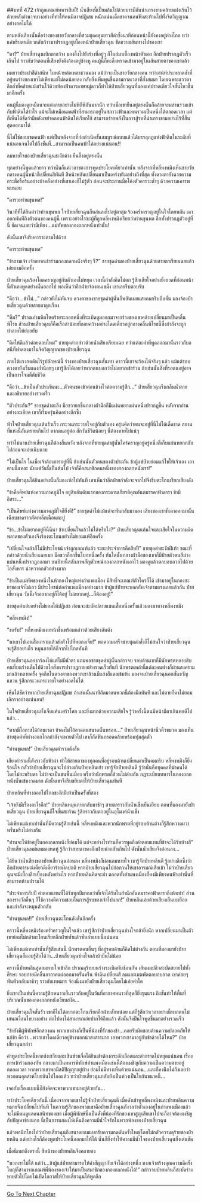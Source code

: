 ##บทที่ 472 เจ้าถูกเกณฑ์ทหารสิบปี!
น้ำเสียงนี้เปี่ยมล้นไปด้วยบารมีอันน่าเกรงขามคล้ายแฝงเร้นไว้ด้วยพลังอำนาจบางอย่างที่ทำให้คนมิอาจปฏิเสธ หนักแน่นเด็ดขาดจนคนฟังสะท้านไปทั้งจิตวิญญาณอย่างอดไม่ได้

ตามหลังเสียงนั้นคือร่างของชายวัยกลางที่สวมชุดคลุมยาวสีดำซึ่งนาทีก่อนหน้านี้ยังคงอยู่ห่างไกล ทว่าแค่พริบตาเดียวกลับก้าวมาปรากฏอยู่เบื้องหน้าป๋ายเสี่ยวฉุน ขัดขวางเส้นทางไปของเขา

“หา?” ป๋ายเสี่ยวฉุนเบิกตากว้าง มองอึ้งไปยังร่างที่อยู่ๆ ก็โผล่มาเบื้องหน้าตัวเอง อีกฝ่ายปรากฏตัวเร็วเกินไป ราวกับว่าตอนที่เสียงยังดังก้องอยู่ข้างหู คนผู้นี้ก็ทะลึ่งพรวดเข้ามาอยู่ในเส้นสายตาของเขาแล้ว

ผมยาวประบ่าสีดำสนิท ใบหน้าหล่อเหลาชวนมอง แม้ว่าจะเป็นชายวัยกลางคน ทว่าเสน่ห์ประหลาดล้ำที่อยู่บนร่างของเขาไม่เพียงแต่ไม่ลดน้อยลง กลับยิ่งเพิ่มพูนขึ้นตามกาลเวลาที่สั่งสมมา โดยเฉพาะแววตาลึกล้ำที่คล้ายแฝงเร้นไว้ด้วยท้องฟ้าดารดาษหมู่ดาวก็ทำให้ป๋ายเสี่ยวฉุนที่มองแค่ปราดเดียวใจสั่นไหวขึ้นมาอีกครั้ง

คนผู้นี้มองดูเหมือนจะแต่งกายอย่างไม่พิถีพิถันมากนัก ทว่าเมื่อเขายืนอยู่ตรงนั้นก็คล้ายจะผสานรวมเข้ากับฟ้าดินได้รำไร แม้จะไม่เหมือนคนฟ้าที่สามารถอยู่ในสภาวะฟ้าและคนรวมเป็นหนึ่งได้ตลอดเวลา แต่ก็เห็นได้ชัดว่ามีพลังเขย่าคลอนฟ้าดินให้เรียกใช้ สามารถร่ายพลังในการสู้รบที่น่าเกรงขามอย่างไร้ที่สิ้นสุดออกมาได้

นี่ไม่ใช่ขอบเขตคนฟ้า แต่เป็นหลังจากที่ก่อกำเนิดขั้นสมบูรณ์แบบแล้วได้บรรลุกฎแห่งฟ้าดินในระดับที่แน่นอนจนไต่ไปถึงขั้นที่...สามารถเป็นคนฟ้าได้อย่างแน่นอน!!

ลมหายใจของป๋ายเสี่ยวฉุนชะงักค้าง ยืนอึ้งอยู่ตรงนั้น

ทุกอย่างนี้พูดแล้วยาว ทว่านั่นก็แค่เวลาของการพูดประโยคเดียวเท่านั้น หลังจากที่หลี่หงหมิงเห็นชายวัยกลางคนผู้นี้หน้าก็เปลี่ยนสีทันที สีหน้าพลันเปลี่ยนมาเป็นเคร่งขรึมอย่างถึงที่สุด ทั้งดวงตายังฉายความกระตือรือร้นอย่างบ้าคลั่งอย่างที่เขาเองก็ไม่รู้ตัว ก่อนจะประสานมือโค้งตัวคารวะต่ำๆ ด้วยความเคารพนบนอบ

“คารวะท่านขุนพล!”

วินาทีที่ได้ยินคำว่าท่านขุนพล ใจป๋ายเสี่ยวฉุนก็หล่นลงไปอยู่ตาตุ่ม ร้องคร่ำครวญอยู่ในใจโดยพลัน เดาออกทันทีถึงตัวตนของคนผู้นี้ เพราะอย่างไรซะผู้ที่ถูกหลี่หงหมิงเรียกว่าท่านขุนพล อีกทั้งปรากฏตัวอยู่ที่นี่ ชัดเจนเลยว่ามีเพียง...แม่ทัพของกองถลกหนังเท่านั้น!

ดังนั้นเขาจึงรีบคารวะตามไปด้วย

“คารวะท่านขุนพล”

“ข้าถามเจ้า เจ้าอยากเข้าร่วมกองถลกหนังจริงๆ รึ?” ชายชุดดำมองป๋ายเสี่ยวฉุนด้วยสายตาเรียบเฉยแล้วเอ่ยถามอีกครั้ง

ป๋ายเสี่ยวฉุนร้องโอดครวญอยู่กับตัวเองไม่หยุด เวลานี้กำลังคิดไม่ตก รู้สึกเสียใจอย่างยิ่งยวดที่ก่อนหน้านี้ตัวเองพูดอย่างนั้นออกไป พอเห็นว่าอีกฝ่ายจ้องตนเขม็ง เขาเลยรีบตอบรับ

“คือว่า...ข้าไม่...” กล่าวยังไม่ทันจบ ดวงตาของชายชุดดำผู้นั้นก็พลันเผยแสงคมกริบบีบคั้น มองจ้องป๋ายเสี่ยวฉุนด้วยสายตาลุกเรือง

“หืม?” ปราณอำมหิตโหดร้ายระลอกหนึ่งที่ระเบิดตูมออกมาจากร่างของเขาคล้ายเปลี่ยนมาเป็นคลื่นพิโรธ ส่วนป๋ายเสี่ยวฉุนก็คือเรือลำน้อยที่ลอยคว้างอย่างโดดเดี่ยวอยู่กลางคลื่นพิโรธนี้ซึ่งกำลังจะถูกทำลายให้ย่อยยับ

“คิดให้ดีแล้วค่อยตอบใหม่” ชายชุดดำกล่าวด้วยน้ำเสียงเรียบเฉย ทว่าแต่ละคำที่พูดออกมานั้นราวกับอสนีที่ฟาดลงมาในจิตวิญญาณของป๋ายเสี่ยวฉุน

ภายใต้แรงกดดันไร้รูปลักษณ์นี้ ร่างของป๋ายเสี่ยวฉุนสั่นเทา คราวนี้เขาจะร้องไห้จริงๆ แล้ว แม้แต่รอบดวงตายังเริ่มแดงก่ำน้อยๆ เขารู้สึกได้เลยว่าหากตนบอกว่าไม่อยากเข้าร่วม ถ้าเช่นนั้นสิ่งที่รอตนอยู่อาจเป็นการโจมตีดับชีวิต

“คือว่า...ข้าเป็นตัวประกันนะ...ตัวตนของข้าค่อนข้างไวต่อความรู้สึก...” ป๋ายเสี่ยวฉุนรีบกลืนน้ำลายและอธิบายอย่างรวดเร็ว

“ตัวประกัน?” ชายชุดดำตะลึง มือขวายกขึ้นกลางฝ่ามือก็มีแผ่นหยกแผ่นหนึ่งปรากฏขึ้น หลังจากอ่านอย่างละเอียด เขาก็เริ่มครุ่นคิดอย่างลึกซึ้ง

หัวใจป๋ายเสี่ยวฉุนเต้นรัวเร็ว กระวนกระวายใจอยู่กับตัวเอง ครุ่นคิดว่าตนจะอยู่ที่นี่ไม่ได้เด็ดขาด สถานที่แห่งนี้อันตรายเกินไป หากตนอยู่ต่อ สักวันชีวิตน้อยๆ นี่ต้องหายไปแน่ๆ

ทว่าไม่นานป๋ายเสี่ยวฉุนก็ต้องสิ้นหวัง หลังจากที่ชายชุดดำผู้นั้นใคร่ครวญอยู่ครู่หนึ่งก็เก็บแผ่นหยกกลับไปก่อนจะเอ่ยเนิบนาบ

“ไม่เป็นไร ในเมื่อเจ้าต้องการอยู่ที่นี่ ถ้าเช่นนั้นตัวตนของตัวประกัน ข้าผู้แซ่ป๋ายย่อมแก้ไขให้เจ้าเอง เอาตามนี้แหละ นับแต่วันนี้เป็นต้นไป เจ้าก็คือสมาชิกคนหนึ่งของกองถลกหนังเรา!”

ป๋ายเสี่ยวฉุนได้ยินอย่างนั้นก็มองเซ่อไปทันที เขาเห็นว่าอีกฝ่ายกำลังจะจากไปจึงรีบตะโกนเรียกเสียงดัง

“ข้าคือศิษย์แห่งความภาคภูมิใจ อยู่สิบอันดับแรกของกระดานเกียรติคุณอันตมรรคาฟ้าดารา ข้ามีอิสระ...”

“เป็นศิษย์แห่งความภาคภูมิใจก็ยิ่งดี!” ชายชุดดำไม่แม้แต่จะหันกลับมามอง เสียงของเขาที่เดาออกมานั้นเฉียบขาดราวตัดเหล็กเฉือนตะปู

“ข้า...ข้าไม่อยากอยู่ที่นี่นี่นา ข้าเปลี่ยนใจแล้วไม่ได้หรือไง?” ป๋ายเสี่ยวฉุนแค้นใจและเสียใจในความผิดพลาดของตัวเองจึงร้องตะโกนอย่างไม่ยอมแพ้อีกครั้ง

“เปลี่ยนใจแล้วก็ไม่มีประโยชน์ เจ้าถูกเกณฑ์แล้ว ระยะประจำการคือสิบปี” ชายชุดดำชะงักฝีเท้า ขณะที่กล่าวด้วยน้ำเสียงเฉยเมย มือขวาก็ยกขึ้นโบกหนึ่งครั้ง ทันใดนั้นกลางฝ่ามือของเขาก็มีป้ายตัวตนสีม่วงแผ่นหนึ่งปรากฏออกมา บนป้ายนี้สลักภาพสัญลักษณ์กองถลกหนังเอาไว้ มองดูแล้วตลบอบอวลไปด้วยไอสังหาร น่าหวาดกลัวอย่างมาก

“ข้าเป็นแม่ทัพของหนึ่งในห้ากองใหญ่แห่งกำแพงเมือง มีสิทธิ์จะเกณฑ์ตัวใครก็ได้ เข้ามาอยู่ในกองซะ ยาของเจ้าไม่เลว มีประโยชน์ต่อกำแพงเมืองอย่างมาก ข้าผู้แซ่ป๋ายจะบอกกับเจ้าตามตรงเลยแล้วกัน ป๋ายเสี่ยวฉุน วันนี้เจ้าอยากอยู่ก็ได้อยู่ ไม่อยากอยู่...ก็ต้องอยู่!”

ชายชุดดำเอ่ยอย่างไม่ยอมให้ปฏิเสธ ก่อนจะสะบัดปลายแขนเสื้อหนึ่งครั้งแล้วมองมาทางหลี่หงหมิง

“หลี่หงหมิง!”

“ขอรับ!” หลี่หงหมิงเงยหน้าขึ้นพร้อมกล่าวด้วยเสียงอันดัง

“พาเขาไปเอาเสื้อเกราะแล้วส่งตัวไปที่หอกงเจี่ย!” พอความเสร็จชายชุดดำสั่งก็ไม่สนใจว่าป๋ายเสี่ยวฉุนจะรู้สึกอย่างไร หมุนกายได้ก็จากไปไกลทันที

ป๋ายเสี่ยวฉุนอยากร้องไห้แต่ไม่มีน้ำตา แถมพอชายชุดดำผู้นั้นกล่าวจบ รอบด้านเขาก็มีนักพรตหลายสิบคนที่บนร่างเต็มไปด้วยไอสังหารปรากฏกายอย่างรวดเร็วทันที นักพรตเหล่านี้แต่ละคนต่างก็ผ่านสงครามมาแล้วหลายครั้ง จุดลึกในดวงตาของพวกเขาล้วนมีแสงสีแดงเข้มข้น มองจนป๋ายเสี่ยวฉุนอกสั่นขวัญแขวน รู้สึกกระวนกระวายใจอย่างอดไม่ได้

เห็นได้ชัดว่าหากป๋ายเสี่ยวฉุนปฏิเสธ ถ้าเช่นนั้นนาทีถัดมาคนพวกนี้ต้องมือทันที และไม่ตายก็คงไม่ยอมเลิกราอย่างแน่นอน!

ในใจป๋ายเสี่ยวฉุนทั้งเจ็บแค้นเศร้าโศก และยิ่งมากด้วยความเสียใจ รู้ว่าครั้งนี้ตนมีหน้ามีตาเกินพอดีไปแล้ว...

“หากมีโอกาสได้ย้อนเวลา ข้าคงไม่โอ้อวดตนขนาดนั้นหรอก...” ป๋ายเสี่ยวฉุนหน้านิ่วคิ้วขมวด มองเห็นชายชุดดำที่ห่างออกไกลกำลังจะหายตัวไป เขาก็กัดฟันกรอดคล้ายพร้อมทุ่มสุดตัว

“ท่านขุนพล!” ป๋ายเสี่ยวฉุนคำรามดังลั่น

เสียงคำรามนี้ดังราวกับฟ้าผ่า ทำให้สายตาของทุกคนที่อยู่รอบด้านเปลี่ยนมาเป็นคมกริบ หลี่หงหมิงก็ยิ่งร้อนใจ กลัวว่าป๋ายเสี่ยวฉุนจะไปล่วงเกินป๋ายหลินเข้า เขารู้จักป๋ายหลินดี รู้ว่านั่นคือบุคคลที่ฆ่าคนได้โดยไม่กะพริบตา ไม่ว่าจะเป็นชนพื้นเมือง หรือว่านักพรตก็ล้วนไม่ต่างกัน กฎระเบียบทหารในกองถลกหนังนั้นเข้มงวดมาก ดังนั้นเขาจึงรีบขยิบตาให้ป๋ายเสี่ยวฉุนทันที

ป๋ายหลินที่ห่างออกไปไกลชะงักฝีเท้าเป็นครั้งที่สอง

“เจ้ายังมีเรื่องอะไรอีก!” ป๋ายหลินหมุนกายกลับมาช้าๆ สายตาราวกับน้ำแข็งเย็นเยียบ ตอนที่มองมายังป๋ายเสี่ยวฉุน ป๋ายเสี่ยวฉุนก็ใจสั่นสะท้าน รู้สึกราวกับตกอยู่ในอุโมงค์น้ำแข็ง

ไม่เพียงแต่เขาเท่านั้นที่มีความรู้สึกเช่นนี้ หลี่หงหมิงและพวกนักพรตที่อยู่รอบด้านต่างก็รู้สึกหวาดผวาพรั่นพรึงไม่ต่างกัน

“ท่านจะให้ข้าอยู่ในกองถลกหนังก็ย่อมได้ แต่จะอย่างไรท่านก็ควรพูดถึงค่าตอบแทนที่ข้าจะได้รับบ้างสิ” ป๋ายเสี่ยวฉุนหม่นหมองหดหู่ รู้สึกว่าสายตาของอีกฝ่ายน่ากลัวเกินไป ดังนั้นน้ำเสียงจึงอ่อนลง...

ได้ยินว่าน้ำเสียงของป๋ายเสี่ยวฉุนอ่อนลง หลี่หงหมิงก็ผ่อนลมหายใจ เขารู้จักป๋ายหลินดี รู้อย่างลึกซึ้งว่าอีกฝ่ายอารมณ์เดี๋ยวดีเดี๋ยวร้ายผิดปกติ หากป๋ายเสี่ยวฉุนไปก่อกวนให้เขาอารมณ์เสียเข้า ไม่ว่าป๋ายเสี่ยวฉุนจะมีเบื้องลึกเบื้องหลังอย่างไร หากป๋ายหลินคิดจะฆ่า ตลอดทั้งกำแพงเมืองก็คงมีเพียงคนฟ้าเท่านั้นที่สามารถห้ามปรามได้

“ประจำการสิบปี ค่าตอบแทนที่ได้รับทุกปีมากกว่าที่เจ้าได้รับในสำนักอันตมรรคาฟ้าดาราถึงห้าเท่า! ส่วนของรางวัลอื่นๆ ก็ใช้ความดีความชอบในการสู้รบของเจ้าไปแลก!” ป๋ายหลินเอ่ยด้วยเสียงเย็นยะเยือก และกำลังจะหมุนตัวกลับ

“ท่านขุนพล!!” ป๋ายเสี่ยวฉุนตะโกนดังลั่นอีกครั้ง

คราวนี้หลี่หงหมิงร้องคร่ำครวญในใจแล้ว เขารู้สึกว่าป๋ายเสี่ยวฉุนช่างใจกล้ายิ่งนัก หากเปลี่ยนมาเป็นตัวเขาย่อมไม่กล้าตะโกนเรียกอีกฝ่ายซ้ำแล้วซ้ำเล่าแบบนี้แน่นอน

ไม่เพียงแต่เขาเท่านั้นที่รู้สึกเช่นนี้ นักพรตคนอื่นๆ ที่อยู่รอบด้านก็คิดไม่ต่างกัน ตอนที่มองมายังป๋ายเสี่ยวฉุนก็แอบรู้สึกได้ว่า...ป๋ายเสี่ยวฉุนช่างใจกล้าบ้าบิ่นไม่น้อย

คราวนี้ป๋ายหลินสูดลมหายใจเข้าลึก ปราณดุร้ายบนร่างระเบิดทับซ้อนกัน เส้นผมปลิวสะบัดสยายไปทั้งศีรษะ รอบกายมีคลื่นอากาศแผ่ออกมาครั่นครืน ฟ้าดินเปลี่ยนสี ลมและเมฆพัดตลบอบอวล เขาค่อยๆ หันตัวกลับมาช้าๆ ราวกับเทพมาร จ้องนิ่งมายังป๋ายเสี่ยวฉุนโดยไม่เอ่ยคำใด

ยิ่งเขาเป็นเช่นนี้ความรู้สึกหนาวเย็นราวกับอยู่ในวันที่อากาศหนาวที่สุดก็ยิ่งรุนแรง ถึงขั้นทำให้พื้นที่บริเวณนั้นของกองถลกหนังเงียบสงัด...

ป๋ายเสี่ยวฉุนใจสั่นรัว เขาก็ไม่ได้อยากตะโกนเรียกอีกฝ่ายสักหน่อย แต่ก็รู้สึกว่าเวลาอย่างนี้หากตนไม่เสนอเงื่อนไขบางอย่าง ต่อไปคงไม่สามารถเอ่ยปากได้อีกแล้ว ดังนั้นจึงฝืนใจพูดขึ้นมาอย่างรวดเร็ว

“ข้ายังมีผู้พิทักษ์อีกสองคน พวกเขาต่างก็เป็นพี่น้องที่รักของข้า...คอยรับผิดชอบด้านความปลอดภัยให้แก่ข้า คือว่า...พวกเขาโดดเดี่ยวอยู่ข้างนอกน่าสงสารมาก เอาพวกเขามาอยู่กับข้าด้วยได้ไหม?” ป๋ายเสี่ยวฉุนกล่าว

คำพูดประโยคนี้หากซ่งเชวียและเสินซ่วนจื่อได้ยินเข้าต้องกระอักเลือดและด่ากราดไม่หยุดแน่นอน เรื่องการเข้าร่วมกองทัพ กลายมาเป็นทหารพิทักษ์กำแพงเมืองเช่นนี้ต้องเผชิญกับความเป็นความตายอยู่ตลอดเวลา หากพวกเขาพอมีสติปัญญาอยู่บ้าง ย่อมไม่มีทางเห็นด้วยแน่นอน...และก็คงนึกไม่ถึงเลยว่าพวกตนอุตส่าห์โบยบินไปไกลแล้ว ทว่าป๋ายเสี่ยวฉุนกลับยังเป็นห่วงเป็นใยกันขนาดนี้...

เจอกับเรื่องแบบนี้ก็ยังคิดจะพาพวกเขามาอยู่ด้วยกัน...

ทว่าประโยคเดียวกันนี้ เนื่องจากพวกเขาไม่รู้จักป๋ายเสี่ยวฉุนดี เมื่อดังเข้าหูหลี่หงหมิงและป๋ายหลินความหมายจึงเปลี่ยนไปทันที ในความรู้สึกของพวกเขาคือป๋ายเสี่ยวฉุนกังวลว่าตัวเองอยู่ในกำแพงเมืองแล้วจะไม่มีคนดูแลคนสนิทของเขา เมื่อผู้พิทักษ์ซึ่งเป็นดั่งพี่น้องที่รักของเขาสูญเสียเขาไปจะก็อาจต้องเผชิญกับปัญหาข้างนอก นี่เป็นการแสดงให้เห็นถึงความมีน้ำใจรักในพวกพ้องของป๋ายเสี่ยวฉุน

แล้วพอนึกโยงไปว่าป๋ายเสี่ยวฉุนถึงขนาดยอมแบกรับความกดดันครั้งใหญ่โดยไม่กลัวความดุร้ายของป๋ายหลิน แต่อย่างไรก็ต้องพูดประโยคนี้ออกมาให้ได้ นั่นก็ยิ่งทำให้ความมีน้ำใจของป๋ายเสี่ยวฉุนยิ่งเด่นชัด

เมื่อนึกมาถึงตรงนี้ สีหน้าของป๋ายหลินจึงคลายลง

“พวกเขาไม่ได้ แต่ว่า...ข้าผู้แซ่ป๋ายสามารถให้คำสัญญากับเจ้าได้อย่างหนึ่ง หากเจ้าสร้างคุณความดีครั้งใหญ่ก็สามารถเกณฑ์พี่น้องของเจ้าให้มาเป็นสมาชิกของกองถลกหนังได้!” กล่าวจบป๋ายหลินก็สะบัดร่างหายตัวไปโดยไม่เปิดโอกาสให้ป๋ายเสี่ยวฉุนได้พูดอีก


------


[Go To Next Chapter]( ./95.md)